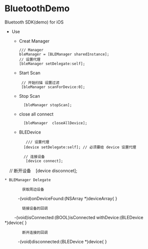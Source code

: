 # BluetoothDemo
Bluetooth SDK(demo) for iOS 

* Use

    * Creat Manager

          /// Manager
          bleManager = [BLEManager sharedInstance];
          // 设置代理
          [bleManager setDelegate:self];
        
    * Start Scan
    
           // 开始扫描 设置过滤
           [bleManager scanForDevice:0];
    
    * Stop Scan

            [bleManager stopScan];

    * close all connect

            [bleManager  closeAllDevice];
   
    * BLEDevice
  
             /// 设置代理
            [device setDelegate:self]; // 必须要给 device 设置代理
    
            // 连接设备
             [device connect];
            // 断开设备
             [device disconncet];
    
  

    * BLEManager Delegate
    
            获取周边设备 
            -(void)onDeviceFound:(NSArray *)deviceArray{ }
  
            链接设备的回调
            -(void)isConnected:(BOOL)isConnected withDevice:(BLEDevice *)device{ }
 
            断开连接的回调
            -(void)disconnected:(BLEDevice *)device{ }
  
  
